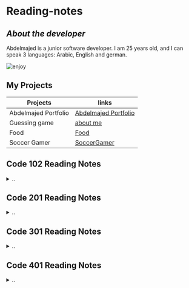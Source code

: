 # **Reading-notes**

## **_About the developer_**

Abdelmajed is a junior software developer.
I am 25 years old, and I can speak 3 languages: Arabic, English and german.


![enjoy](https://thumbs.dreamstime.com/z/big-tech-sign-welcome-big-tech-sign-welcome-writing-welcome-white-ground-100411988.jpg 'Image Title')

## **My Projects**

| Projects             | links                                                                |
| -------------------- | -------------------------------------------------------------------- |
| Abdelmajed Portfolio | [Abdelmajed Portfolio](https://abdu-zeyad.github.io/Portfolio-Prep/) |
| Guessing game        | [about me](https://abdu-zeyad.github.io/about-me/)                   |
| Food                 | [Food](https://abdu-zeyad.github.io/food/)                           |
| Soccer Gamer         | [SoccerGamer](https://abdu-zeyad.github.io/mywebsites/)              |

## Code 102 Reading Notes

<details>
<summary> ..</summary>
<br/>

| Assignments | links                 |
| ----------- | --------------------- |
| read 01     | [read01](read01.md)   |
| read 02     | [read02](read02.md)   |
| read 02b    | [read02b](read02b.md) |
| read 03     | [read03](read03.md)   |
| read 04     | [read04](read04.md)   |
| read 05     | [read05](read05.md)   |
| read 06     | [read06](read06.md)   |

</details>

## Code 201 Reading Notes

<details>
<summary>..
</summary>
<br/>

| Assignments | links                     |
| ----------- | ------------------------- |
| class-01    | [class-01](class-01.md)   |
| class-02    | [class-02](class-02.md)   |
| class-03    | [class-03](class-03.md)   |
| class-04    | [class-04](class-04.md)   |
| class-05    | [class-05](class-05.md)   |
| class-06    | [class-06](class-06.md)   |
| class-07    | [class-07](class-07.md)   |
| class-08    | [class-08](class-08.md)   |
| class-09    | [class-09](class-09.md)   |
| class-10    | [class-10](class-10.md)   |
| class-11    | [class-11](class-11.md)   |
| class-12    | [class-12](class-12.md)   |
| class-13    | [class-13](class-13.md)   |
| class-14a   | [class-14a](class-14a.md) |
| class-14b   | [class-14b](class-14b.md) |

</details>

## Code 301 Reading Notes

<details>
<summary>..</summary>
<br/>

| Assignments | links                   |
| ----------- | ----------------------- |
| class-01    | [class-01](class-31.md) |
| class-02    | [class-02](class-32.md) |
| class-03    | [class-03](class-33.md) |
| class-04    | [class-04](class-34.md) |
| class-05    | [class-05](class-35.md) |
| class-06    | [class-06](class-36.md) |
| class-07    | [class-07](class-37.md) |
| class-08    | [class-08](class-38.md) |
| class-09    | [class-09](class-39.md) |
| class-10    | [class-10](class-40.md) |
| class-11    | [class-11](class-41.md) |
| class-12    | [class-12](class-42.md) |
| class-13    | [class-13](class-43.md) |
| class-14    | [class-14](class-44.md) |
| class-15    | [class-15](class-45.md) |

</details>

## Code 401 Reading Notes

<details>
<summary>..</summary>
<br/>

| Assignments | links                    |
| ----------- | ------------------------ |
| class-01    | [class-01](class-401.md) |
| class-02    | [class-02](class-402.md) |
| class-03    | [class-03](class-403.md) |
| class-04    | [class-04](class-404.md) |
| class-05    | [class-05](class-405.md) |
| class-06    | [class-06](class-406.md) |
| class-07    | [class-07](class-407.md) |
| class-08    | [class-08](class-408.md) |
| class-09    | [class-09](class-409.md) |
| class-10    | [class-10](class-410.md) |
| class-11    | [class-11](class-411.md) |
| class-12    | [class-12](class-412.md) |
| class-13    | [class-13](class-413.md) |
| class-14    | [class-14](class-414.md) |
| class-15    | [class-15](class-415.md) |
| class-16    | [class-16](class-416.md) |
| class-17    | [class-17](class-417.md) |
| class-18    | [class-18](class-418.md) |
| class-19    | [class-19](class-419.md) |
| class-20    | [class-20](class-420.md) |
| class-26    | [class-26](class-426.md) |
| class-27    | [class-27](class-427.md) |
| class-28    | [class-28](class-428.md) |
| class-29    | [class-29](class-429.md) |
| class-30    | [class-30](class-430.md) |
| class-31    | [class-31](class-431.md) |


</details>
